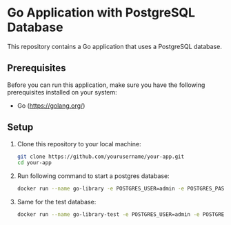 # Go Application with PostgreSQL Database

This repository contains a Go application that uses a PostgreSQL database.

## Prerequisites

Before you can run this application, make sure you have the following prerequisites installed on your system:

- Go (https://golang.org/)

## Setup

1. Clone this repository to your local machine:

   ```bash
   git clone https://github.com/yourusername/your-app.git
   cd your-app

2. Run following command to start a postgres database:

   ```bash
   docker run --name go-library -e POSTGRES_USER=admin -e POSTGRES_PASSWORD=password -e POSTGRES_DB=library-project -p 5432:5432 -d postgres

3. Same for the test database:

   ```bash
   docker run --name go-library-test -e POSTGRES_USER=admin -e POSTGRES_PASSWORD=password -e POSTGRES_DB=library-project-test -p 5433:5432 -d postgres

